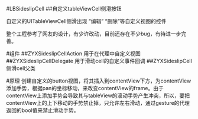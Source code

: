 #LBSideslipCell
##自定义tableViewCell侧滑按钮

自定义的UITableViewCell侧滑出现 “编辑” “删除”等自定义视图的控件

整个工程参考了网友的设计，有少许改动，目前还存在不少bug，有待进一步完善。

#组件
##ZYXSideslipCellAction
用于在代理中自定义视图
##ZYXSideslipCellDelegate
用于滑动cell的自定义事件回调
##ZYXSideslipCell
侧滑cell父类

#原理
创建自定义的button视图，将其插入到contentView下方，为contentView添加手势，根据pan的坐标移动，来改变contentView的frame。由于contentView上添加手势会导致其与tableView的滚动手势产生冲突，所以，要把contentView上的上下移动的手势禁止掉，只允许左右滑动，通过gesture的代理返回的bool值来禁止滑动手势。


